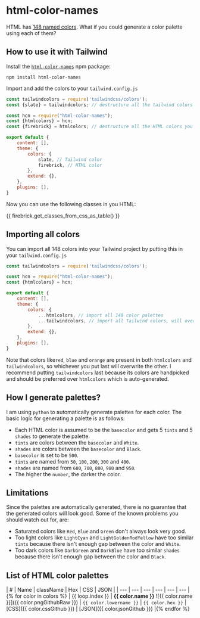 
# html-color-names
HTML has [148 named colors](https://github.com/iaseth/html-color-names/blob/master/colors.json). What if you could generate a color palette using each of them?




## How to use it with Tailwind

Install the [`html-color-names`](https://www.npmjs.com/package/html-color-names) npm package:
```
npm install html-color-names
```

Import and add the colors to your `tailwind.config.js`
```javascript
const tailwindcolors = require('tailwindcss/colors');
const {slate} = tailwindcolors; // destructure all the tailwind colors you want to use

const hcn = require("html-color-names");
const {htmlcolors} = hcn;
const {firebrick} = htmlcolors; // destructure all the HTML colors you want to use

export default {
	content: [],
	theme: {
		colors: {
			slate, // Tailwind color
			firebrick, // HTML color
		},
		extend: {},
	},
	plugins: [],
}
```

Now you can use the following classes in you HTML:

{{ firebrick.get_classes_from_css_as_table() }}




## Importing all colors

You can import all 148 colors into your Tailwind project by putting this in your `tailwind.config.js`
```javascript
const tailwindcolors = require('tailwindcss/colors');

const hcn = require("html-color-names");
const {htmlcolors} = hcn;

export default {
	content: [],
	theme: {
		colors: {
			...htmlcolors, // import all 148 color palettes
			...tailwindcolors, // import all Tailwind colors, will overwrite colors if names clash
		},
		extend: {},
	},
	plugins: [],
}
```
Note that colors like`red`, `blue` and `orange` are present in both `htmlcolors` and `tailwindcolors`, so whichever you put last will overwrite the other. I recommend putting `tailwindcolors` last because its colors are handpicked and should be preferred over `htmlcolors` which is auto-generated.




## How I generate palettes?
I am using `python` to automatically generate palettes for each color. The basic logic for generating a palette is as follows:

* Each HTML color is assumed to be the `basecolor` and gets 5 `tints` and 5 `shades` to generate the palette.
* `tints` are colors between the `basecolor` and `White`.
* `shades` are colors between the `basecolor` and `Black`.
* `basecolor` is set to be `500`.
* `tints` are named from `50`, `100`, `200`, `300` and `400`.
* `shades` are named from `600`, `700`, `800`, `900` and `950`.
* The higher the `number`, the darker the color.




## Limitations
Since the palettes are automatically generated, there is no guarantee that the generated colors will look good. Some of the known problems you should watch out for, are:

* Saturated colors like `Red`, `Blue` and `Green` don't always look very good.
* Too light colors like `LightCyan` and `LightGoldenRodYellow` have too similar `tints` because there isn't enough gap between the color and `White`.
* Too dark colors like `DarkGreen` and `DarkBlue` have too similar `shades` because there isn't enough gap between the color and `Black`.




## List of HTML color palettes

| # | Name | className | Hex | CSS | JSON |
| --- | --- | --- | --- | --- | --- |{% for color in colors %}
| {{ loop.index }} | **{{ color.name }}** ![{{ color.name }}]({{ color.pngGithubRaw }}) | `{{ color.lowername }}` | `{{ color.hex }}` | [CSS]({{ color.cssGithub }}) | [JSON]({{ color.jsonGithub }}) |{% endfor %}


